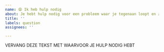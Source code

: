 ```yaml
---
name: 😩 Ik heb hulp nodig
about: Je hebt hulp nodig voor een probleem waar je tegenaan loopt en zelf niet uit komt. Bijvoorbeeld bij de installatie of het instellen van de applicatie.
title: ''
labels: question
assignees: ''

---
```


<!--
Om je goed te helpen:
- Bekijk eerst de FAQ (ook voor hoe te debuggen): https://dsmr-reader.readthedocs.io/nl/latest/faq.html
- Gebruik je DSMR-reader in Docker en krijg je het niet draaiend? 
  Overweeg dan om direct een issue aan te maken in het Docker-project: https://github.com/xirixiz/dsmr-reader-docker/issues
- Geef in je tekst hieronder aan of je DSMR-reader handmatig hebt geinstalleerd of via Docker.
- Draai je al DSMR-reader v4.6 of hoger? Zet dan hieronder ook de output van "dsmr_debuginfo" (zie About-pagina)
-->


VERVANG DEZE TEKST MET WAARVOOR JE HULP NODIG HEBT
